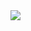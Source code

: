 




<img src="https://cr-skills-chart-widget.azurewebsites.net/api/api?username=eronponce&skills=Vue,C%2B%2B,C%23,SCSS,Svelte&width=820"/>

